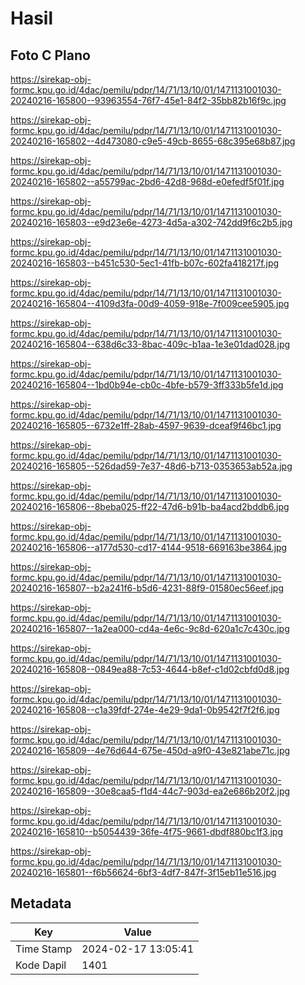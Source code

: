 # Hasil

## Foto C Plano

https://sirekap-obj-formc.kpu.go.id/4dac/pemilu/pdpr/14/71/13/10/01/1471131001030-20240216-165800--93963554-76f7-45e1-84f2-35bb82b16f9c.jpg

https://sirekap-obj-formc.kpu.go.id/4dac/pemilu/pdpr/14/71/13/10/01/1471131001030-20240216-165802--4d473080-c9e5-49cb-8655-68c395e68b87.jpg

https://sirekap-obj-formc.kpu.go.id/4dac/pemilu/pdpr/14/71/13/10/01/1471131001030-20240216-165802--a55799ac-2bd6-42d8-968d-e0efedf5f01f.jpg

https://sirekap-obj-formc.kpu.go.id/4dac/pemilu/pdpr/14/71/13/10/01/1471131001030-20240216-165803--e9d23e6e-4273-4d5a-a302-742dd9f6c2b5.jpg

https://sirekap-obj-formc.kpu.go.id/4dac/pemilu/pdpr/14/71/13/10/01/1471131001030-20240216-165803--b451c530-5ec1-41fb-b07c-602fa418217f.jpg

https://sirekap-obj-formc.kpu.go.id/4dac/pemilu/pdpr/14/71/13/10/01/1471131001030-20240216-165804--4109d3fa-00d9-4059-918e-7f009cee5905.jpg

https://sirekap-obj-formc.kpu.go.id/4dac/pemilu/pdpr/14/71/13/10/01/1471131001030-20240216-165804--638d6c33-8bac-409c-b1aa-1e3e01dad028.jpg

https://sirekap-obj-formc.kpu.go.id/4dac/pemilu/pdpr/14/71/13/10/01/1471131001030-20240216-165804--1bd0b94e-cb0c-4bfe-b579-3ff333b5fe1d.jpg

https://sirekap-obj-formc.kpu.go.id/4dac/pemilu/pdpr/14/71/13/10/01/1471131001030-20240216-165805--6732e1ff-28ab-4597-9639-dceaf9f46bc1.jpg

https://sirekap-obj-formc.kpu.go.id/4dac/pemilu/pdpr/14/71/13/10/01/1471131001030-20240216-165805--526dad59-7e37-48d6-b713-0353653ab52a.jpg

https://sirekap-obj-formc.kpu.go.id/4dac/pemilu/pdpr/14/71/13/10/01/1471131001030-20240216-165806--8beba025-ff22-47d6-b91b-ba4acd2bddb6.jpg

https://sirekap-obj-formc.kpu.go.id/4dac/pemilu/pdpr/14/71/13/10/01/1471131001030-20240216-165806--a177d530-cd17-4144-9518-669163be3864.jpg

https://sirekap-obj-formc.kpu.go.id/4dac/pemilu/pdpr/14/71/13/10/01/1471131001030-20240216-165807--b2a241f6-b5d6-4231-88f9-01580ec56eef.jpg

https://sirekap-obj-formc.kpu.go.id/4dac/pemilu/pdpr/14/71/13/10/01/1471131001030-20240216-165807--1a2ea000-cd4a-4e6c-9c8d-620a1c7c430c.jpg

https://sirekap-obj-formc.kpu.go.id/4dac/pemilu/pdpr/14/71/13/10/01/1471131001030-20240216-165808--0849ea88-7c53-4644-b8ef-c1d02cbfd0d8.jpg

https://sirekap-obj-formc.kpu.go.id/4dac/pemilu/pdpr/14/71/13/10/01/1471131001030-20240216-165808--c1a39fdf-274e-4e29-9da1-0b9542f7f2f6.jpg

https://sirekap-obj-formc.kpu.go.id/4dac/pemilu/pdpr/14/71/13/10/01/1471131001030-20240216-165809--4e76d644-675e-450d-a9f0-43e821abe71c.jpg

https://sirekap-obj-formc.kpu.go.id/4dac/pemilu/pdpr/14/71/13/10/01/1471131001030-20240216-165809--30e8caa5-f1d4-44c7-903d-ea2e686b20f2.jpg

https://sirekap-obj-formc.kpu.go.id/4dac/pemilu/pdpr/14/71/13/10/01/1471131001030-20240216-165810--b5054439-36fe-4f75-9661-dbdf880bc1f3.jpg

https://sirekap-obj-formc.kpu.go.id/4dac/pemilu/pdpr/14/71/13/10/01/1471131001030-20240216-165801--f6b56624-6bf3-4df7-847f-3f15eb11e516.jpg


## Metadata

| Key        | Value               |
| ---------- | ------------------- |
| Time Stamp | 2024-02-17 13:05:41 |
| Kode Dapil | 1401                |



